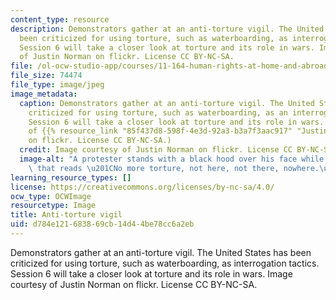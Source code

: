 ```yaml
---
content_type: resource
description: Demonstrators gather at an anti-torture vigil. The United States has
  been criticized for using torture, such as waterboarding, as interrogation tactics.
  Session 6 will take a closer look at torture and its role in wars. Image courtesy
  of Justin Norman on flickr. License CC BY-NC-SA.
file: /ol-ocw-studio-app/courses/11-164-human-rights-at-home-and-abroad-fall-2015/d784e121683869cb14d44be78cc6a2eb_11-164f15.jpg
file_size: 74474
file_type: image/jpeg
image_metadata:
  caption: Demonstrators gather at an anti-torture vigil. The United States has been
    criticized for using torture, such as waterboarding, as an interrogation tactic.
    Session 6 will take a closer look at torture and its role in wars. (Image courtesy
    of {{% resource_link "85f437d8-598f-4e3d-92a3-b3a7f3aac917" "Justin Norman" %}}
    on flickr. License CC BY-NC-SA.)
  credit: Image courtesy of Justin Norman on flickr. License CC BY-NC-SA.
  image-alt: "A protester stands with a black hood over his face while holding a sign\
    \ that reads \u201CNo more torture, not here, not there, nowhere.\u201D"
learning_resource_types: []
license: https://creativecommons.org/licenses/by-nc-sa/4.0/
ocw_type: OCWImage
resourcetype: Image
title: Anti-torture vigil
uid: d784e121-6838-69cb-14d4-4be78cc6a2eb
---
```

Demonstrators gather at an anti-torture vigil. The United States has been criticized for using torture, such as waterboarding, as interrogation tactics. Session 6 will take a closer look at torture and its role in wars. Image courtesy of Justin Norman on flickr. License CC BY-NC-SA.